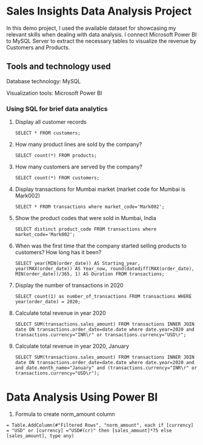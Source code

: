 # Sales Insights Data Analysis Project

In this demo project, I used the available dataset for showcasing my relevant skills when dealing with data analysis. I connect Microsoft Power BI to MySQL Server to extract the necessary tables to visualize the revenue by Customers and Products.

## Tools and technology used

Database technology: MySQL

Visualization tools: Microsoft Power BI

### Using SQL for brief data analytics

1.  Display all customer records

    `SELECT * FROM customers;`

2.  How many product lines are sold by the company?

    `SELECT count(*) FROM products;`

3.  How many customers are served by the company?

    `SELECT count(*) FROM customers;`

4.  Display transactions for Mumbai market (market code for Mumbai is Mark002)

    `SELECT * FROM transactions where market_code='Mark002';`

5.  Show the product codes that were sold in Mumbai, India

    `SELECT distinct product_code FROM transactions where market_code='Mark002';`

6.  When was the first time that the company started selling products to customers? How long has it been?

    `SELECT year(MIN(order_date)) AS Starting_year, year(MAX(order_date)) AS Year_now, round(datediff(MAX(order_date), MIN(order_date))/365, 1) AS Duration FROM transactions;`

7.  Display the number of transactions in 2020

    `SELECT count(1) as number_of_transactions FROM transactions WHERE year(order_date) = 2020;`

8.  Calculate total revenue in year 2020

    `SELECT SUM(transactions.sales_amount) FROM transactions INNER JOIN date ON transactions.order_date=date.date where date.year=2020 and transactions.currency="INR\r" or transactions.currency="USD\r";`

9.  Calculate total revenue in year 2020, January

    `SELECT SUM(transactions.sales_amount) FROM transactions INNER JOIN date ON transactions.order_date=date.date where date.year=2020 and and date.month_name="January" and (transactions.currency="INR\r" or transactions.currency="USD\r");`

# Data Analysis Using Power BI

1.  Formula to create norm_amount column

`= Table.AddColumn(#"Filtered Rows", "norm_amount", each if [currency] = "USD" or [currency] ="USD#(cr)" then [sales_amount]*75 else [sales_amount], type any)`
